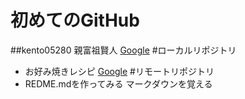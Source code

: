 # 初めてのGitHub
##kento05280 親富祖賢人
[Google](https://github.com/kento05280/sample.git)
#ローカルリポジトリ
* お好み焼きレシピ
[Google](okonomi.txt)
#リモートリポジトリ
* REDME.mdを作ってみる
マークダウンを覚える